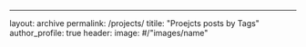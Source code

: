 ___
layout: archive 
permalink: /projects/
titile: "Proejcts posts by Tags" 
author_profile: true
header: 
    image: #/"images/name"